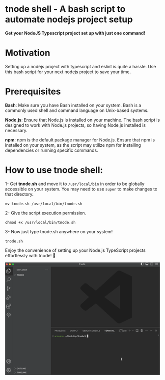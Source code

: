 # tnode shell - A bash script to automate nodejs project setup
**Get your NodeJS Typescript project set up with just one command!**


# Motivation
Setting up a nodejs project with typescript and eslint is quite a hassle. Use this bash script for your next nodejs project to save your time.



# Prerequisites
**Bash**: Make sure you have Bash installed on your system. Bash is a commonly used shell and command language on Unix-based systems.

**Node.js**: Ensure that Node.js is installed on your machine. The bash script is designed to work with Node.js projects, so having Node.js installed is necessary.

**npm**: npm is the default package manager for Node.js. Ensure that npm is installed on your system, as the script may utilize npm for installing dependencies or running specific commands.



# How to use tnode shell:
1- Get **tnode.sh** and move it to `/usr/local/bin` in order to be globally accessible on your system. You may need to use `super` to make changes to that directory.

```
mv tnode.sh /usr/local/bin/tnode.sh
```

2- Give the script execution permission.
``` 
chmod +x /usr/local/bin/tnode.sh
```

3- Now just type tnode.sh anywhere on your system!
```
tnode.sh
```

Enjoy the convenience of setting up your Node.js TypeScript projects effortlessly with tnode! 🚀

![Alt text](.gif/demo.gif)
